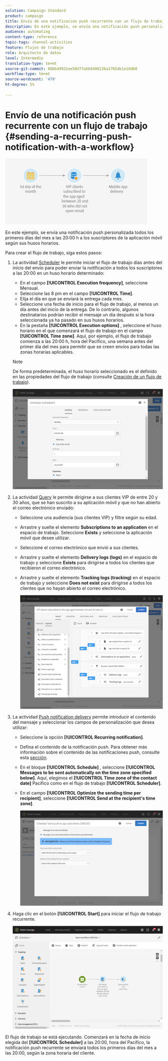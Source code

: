 ```yaml
---
solution: Campaign Standard
product: campaign
title: Envío de una notificación push recurrente con un flujo de trabajo
description: En este ejemplo, se envía una notificación push personalizada todos los primeros días del mes a las 20:00 h a los suscriptores de la aplicación móvil según sus husos horarios.
audience: automating
content-type: reference
topic-tags: channel-activities
feature: Flujos de trabajo
role: Arquitecto de datos
level: Intermedio
translation-type: tm+mt
source-git-commit: 088b49931ee5047fa6b949813ba17654b1e10d60
workflow-type: tm+mt
source-wordcount: '479'
ht-degree: 5%

---
```



# Envío de una notificación push recurrente con un flujo de trabajo {#sending-a-recurring-push-notification-with-a-workflow}

![](assets/wkf_push_example_1.png)

En este ejemplo, se envía una notificación push personalizada todos los primeros días del mes a las 20:00 h a los suscriptores de la aplicación móvil según sus husos horarios.

Para crear el flujo de trabajo, siga estos pasos:

1. La actividad [Scheduler](../../automating/using/scheduler.md) le permite iniciar el flujo de trabajo días antes del inicio del envío para poder enviar la notificación a todos los suscriptores a las 20:00 en un huso horario determinado:

   * En el campo **[!UICONTROL Execution frequency]**, seleccione Mensual.
   * Seleccione las 8 pm en el campo **[!UICONTROL Time]**.
   * Elija el día en que se enviará la entrega cada mes.
   * Seleccione una fecha de inicio para el flujo de trabajo, al menos un día antes del inicio de la entrega. De lo contrario, algunos destinatarios podrían recibir el mensaje un día después si la hora seleccionada ya ha pasado en sus husos horarios.
   * En la pestaña **[!UICONTROL Execution options]** , seleccione el huso horario en el que comenzará el flujo de trabajo en el campo **[!UICONTROL Time zone]**. Aquí, por ejemplo, el flujo de trabajo comienza a las 20:00 h, hora del Pacífico, una semana antes del primer día del mes para permitir que se creen envíos para todas las zonas horarias aplicables.

   >[!NOTE]
   >
   >De forma predeterminada, el huso horario seleccionado es el definido en las propiedades del flujo de trabajo (consulte [Creación de un flujo de trabajo](../../automating/using/building-a-workflow.md)).

   ![](assets/wkf_push_example_5.png)

1. La actividad [Query](../../automating/using/query.md) le permite dirigirse a sus clientes VIP de entre 20 y 30 años, que se han suscrito a su aplicación móvil y que no han abierto el correo electrónico enviado:

   * Seleccione una audiencia (sus clientes VIP) y filtre según su edad.
   * Arrastre y suelte el elemento **Subscriptions to an application** en el espacio de trabajo. Seleccione **Exists** y seleccione la aplicación móvil que desee utilizar.
   * Seleccione el correo electrónico que envió a sus clientes.
   * Arrastre y suelte el elemento **Delivery logs (logs)** en el espacio de trabajo y seleccione **Exists** para dirigirse a todos los clientes que recibieron el correo electrónico.
   * Arrastre y suelte el elemento **Tracking logs (tracking)** en el espacio de trabajo y seleccione **Does not exist** para dirigirse a todos los clientes que no hayan abierto el correo electrónico.

      ![](assets/wkf_push_example_2.png)

1. La actividad [Push notification delivery](../../automating/using/push-notification-delivery.md) permite introducir el contenido del mensaje y seleccionar los campos de personalización que desea utilizar:

   * Seleccione la opción **[!UICONTROL Recurring notification]**.
   * Defina el contenido de la notificación push. Para obtener más información sobre el contenido de las notificaciones push, consulte esta [sección](../../channels/using/preparing-and-sending-a-push-notification.md).
   * En el bloque **[!UICONTROL Schedule]** , seleccione **[!UICONTROL Messages to be sent automatically on the time zone specified below]**. Aquí, elegimos el **[!UICONTROL Time zone of the contact date]** Pacífico como en el flujo de trabajo **[!UICONTROL Scheduler]**.
   * En el campo **[!UICONTROL Optimize the sending time per recipient]**, seleccione **[!UICONTROL Send at the recipient's time zone]**.

      ![](assets/wkf_push_example_4.png)

1. Haga clic en el botón **[!UICONTROL Start]** para iniciar el flujo de trabajo recurrente.

   ![](assets/wkf_push_example_3.png)

El flujo de trabajo se está ejecutando. Comenzará en la fecha de inicio elegida del **[!UICONTROL Scheduler]** a las 20:00, hora del Pacífico, la notificación push recurrente se enviará todos los primeros días del mes a las 20:00, según la zona horaria del cliente.
